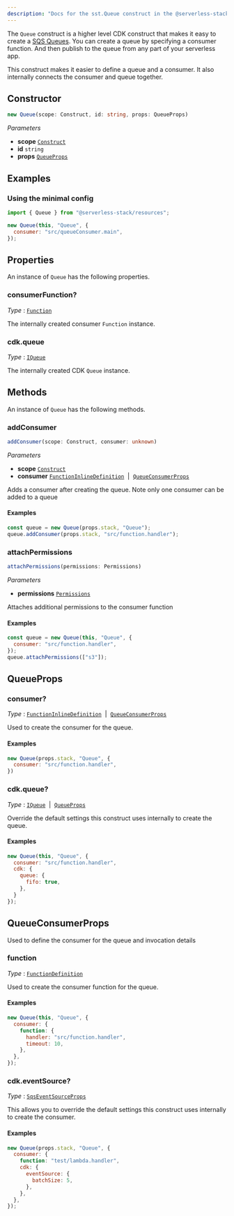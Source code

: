 ```yaml
---
description: "Docs for the sst.Queue construct in the @serverless-stack/resources package"
---
```

<!--
!!!!!!!!!!!!!!!!!!!!!!!!!!!!!!!!!!!!!!!!!!!!!!!!!!!!!!!!!!!!!!!
!!                                                           !!
!!  This file has been automatically generated, do not edit  !!
!!                                                           !!
!!!!!!!!!!!!!!!!!!!!!!!!!!!!!!!!!!!!!!!!!!!!!!!!!!!!!!!!!!!!!!!
-->
The `Queue` construct is a higher level CDK construct that makes it easy to create a [SQS Queues](https://aws.amazon.com/sqs/). You can create a queue by specifying a consumer function. And then publish to the queue from any part of your serverless app.

This construct makes it easier to define a queue and a consumer. It also internally connects the consumer and queue together.


## Constructor
```ts
new Queue(scope: Construct, id: string, props: QueueProps)
```
_Parameters_
- __scope__ [`Construct`](https://docs.aws.amazon.com/cdk/api/v2/docs/constructs.Construct.html)
- __id__ `string`
- __props__ [`QueueProps`](#queueprops)

## Examples

### Using the minimal config

```js
import { Queue } from "@serverless-stack/resources";

new Queue(this, "Queue", {
  consumer: "src/queueConsumer.main",
});
```

## Properties
An instance of `Queue` has the following properties.
### consumerFunction?

_Type_ : [`Function`](Function)

The internally created consumer `Function` instance.


### cdk.queue

_Type_ : [`IQueue`](https://docs.aws.amazon.com/cdk/api/v2/docs/aws-cdk-lib.IQueue.html)

The internally created CDK `Queue` instance.


## Methods
An instance of `Queue` has the following methods.
### addConsumer

```ts
addConsumer(scope: Construct, consumer: unknown)
```
_Parameters_
- __scope__ [`Construct`](https://docs.aws.amazon.com/cdk/api/v2/docs/constructs.Construct.html)
- __consumer__ [`FunctionInlineDefinition`](Function)&nbsp; | &nbsp;[`QueueConsumerProps`](#queueconsumerprops)


Adds a consumer after creating the queue. Note only one consumer can be added to a queue

#### Examples

```js {3}
const queue = new Queue(props.stack, "Queue");
queue.addConsumer(props.stack, "src/function.handler");
```

### attachPermissions

```ts
attachPermissions(permissions: Permissions)
```
_Parameters_
- __permissions__ [`Permissions`](Permissions)


Attaches additional permissions to the consumer function

#### Examples

```js
const queue = new Queue(this, "Queue", {
  consumer: "src/function.handler",
});
queue.attachPermissions(["s3"]);
```

## QueueProps


### consumer?

_Type_ : [`FunctionInlineDefinition`](Function)&nbsp; | &nbsp;[`QueueConsumerProps`](#queueconsumerprops)

Used to create the consumer for the queue.

#### Examples

```js
new Queue(props.stack, "Queue", {
  consumer: "src/function.handler",
})
```


### cdk.queue?

_Type_ : [`IQueue`](https://docs.aws.amazon.com/cdk/api/v2/docs/aws-cdk-lib.IQueue.html)&nbsp; | &nbsp;[`QueueProps`](https://docs.aws.amazon.com/cdk/api/v2/docs/aws-cdk-lib.QueueProps.html)

Override the default settings this construct uses internally to create the queue.

#### Examples

```js
new Queue(this, "Queue", {
  consumer: "src/function.handler",
  cdk: {
    queue: {
      fifo: true,
    },
  }
});
```


## QueueConsumerProps
Used to define the consumer for the queue and invocation details

### function

_Type_ : [`FunctionDefinition`](Function)

Used to create the consumer function for the queue.

#### Examples

```js
new Queue(this, "Queue", {
  consumer: {
    function: {
      handler: "src/function.handler",
      timeout: 10,
    },
  },
});
```


### cdk.eventSource?

_Type_ : [`SqsEventSourceProps`](https://docs.aws.amazon.com/cdk/api/v2/docs/aws-cdk-lib.SqsEventSourceProps.html)

This allows you to override the default settings this construct uses internally to create the consumer.

#### Examples

```js
new Queue(props.stack, "Queue", {
  consumer: {
    function: "test/lambda.handler",
    cdk: {
      eventSource: {
        batchSize: 5,
      },
    },
  },
});
```

